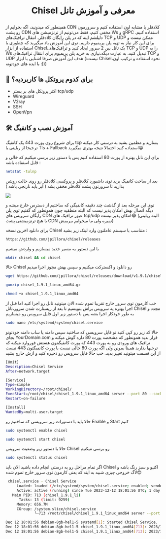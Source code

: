 
# <p align="center">Chisel معرفی و آموزش تانل</p>
  
همینطور که میدونید، اگه بخوایم از CDN کلادفلر یا مشابه اون استفاده کنیم و سرورمون رو پشت CDN مخفی کنیم، فقط می‌تونیم از ترنزمیشن های Ws و gRPC استفاده کنیم. دلیلشم اینه که در پلن رایگان کلادفلر، انتقال ترافیک‌های TCP و UDP ممکن نیست و برای این کار نیاز به تهیه پلن پریمیوم داریم. 
توی این آموزش یاد میگیرید که چطوری با استفاده از ابزار Chisel،یک تانل بین 2 سرور ایجاد کنید و ترافیک‌های TCP و UDP را به Ws تبدیل کنید. به عبارت دیگه،نیازی به خرید پلن پریمیوم برای انتقال ترافیک‌های TCP و UDP نیست:)
هدف این آموزش صرفا اشنایی با ابزار Chisel،نحوه استفاده و ترکیب اون با ایده های خودتونه :)))

## 🧐 برای کدوم پروتکل ها کاربردیه؟   
- اکثر پروتکل های بر بستر tcp/udp 
- Wireguard
- V2ray
- SSH 
- OpenVpn





## 🛠️ آموزش نصب و کانفیگ  
برای شروع روی پورت 443 یک کانفیگ tcp بسازید و مطمین بشید به درستی کار میکنه
 ترجیحا از ریلیتی یا Tls + Fallback استفاده کنید احتمالا نتیجه بهتری میگیرید😁


برای این تانل بهتره از پورت 80 استفاده کنیم
پس با دستور زیر برسی میکنیم که خالی و قابل استفاده باشه :
```bash
netstat -tulnp 
```


بعد از ساخت کانفیگ برید توی داشبورد کلادفلر و پروکسی کلادفلر رو روی حالت روشن بذارید تا سرورتون پشت کلادفلر مخفی بشه ( ابر باید نارنجی باشه )

   ![](https://preview.redd.it/0qgas702po671.png?width=1035&format=png&auto=webp&s=337e8c7fd09f3e459815cc21465bde7ad018515a)

توی این مرحله بعد از گذشت چند دقیقه کانفیگی که ساختیم از دسترس خارج میشه و دیگه اتصال بهش امکان پذیر نیست که البته منطقیه چون همونطور که گفتیم توی پلن رایگان سرویس های CDN عبور ترافیک های tcp/udp امکان پذیر نیست😂
(البته ریلیتی با هیچ ترنزمیشنی پشت CDN نمیره ولی ما میخوایم ببریمش)


برای دانلود اخرین نسخه Chisel متناسب با سیستم عاملتون وارد لینک زیر بشید :
```bash
https://github.com/jpillora/chisel/releases
```    


با این دستور یه مسیر جدید میسازیم و واردش میشیم 
```bash
mkdir chisel && cd chisel
```    
 حالا Chisel رو دانلود و اکسترکت میکنیم و سپس بهش مجوز اجرا میدیم 


```bash
wget https://github.com/jpillora/chisel/releases/download/v1.9.1/chisel_1.9.1_linux_amd64.gz
```    
     
```bash
gunzip chisel_1.9.1_linux_amd64.gz
```    

     
```bash
chmod +x chisel_1.9.1_linux_amd64
```    

خب کارمون توی سرور خارج تقریبا تموم شده الان میتونید تانل رو اجرا کنید اما قبل از اجرا بهتره یه سرویس براش بنویسیم تا بعد از ریستارت شدن سرور،تانل Chisel مجدد و به طور خودکار اجرا بشه 
پس با دستور زیر اول فایل سرویس رو میسازیم
```bash
sudo nano /etc/systemd/system/chisel.service
```    

حالا کد زیر رو کپی کنید تو فایل سرویسی که ساختید سپس دامنه یا ساب دامنه خودتونو بجای YourDomain.com قرار بدید
همونطور که مشخصه پورت 80 داره گوش میکنه و ترافیک های ورودی رو به پورت 443 که پورت کانفیگمون هستش فوروارد میکنه که ترجیها بذارید همینا بمونن ولی اگه پورت 80 خالی نیست یا پورت کانفیگتون 443 نیست از این قسمت میتونید تغییر بدید.
 خب حالا فایل سرویس رو ذخیره کنید و ازش خارج بشید

```bash
[Unit]
Description=Chisel Service
After=network.target

[Service]
Type=simple
WorkingDirectory=/root/chisel/
ExecStart=/root/chisel/chisel_1.9.1_linux_amd64 server --port 80 --socks5 443 --proxy http://YourDomain.com -v
Restart=on-failure

[Install]
WantedBy=multi-user.target

```    
حالا باید با دستورات زیر سرویسی که ساختیم رو Enable و Start کنیم 

```bash
sudo systemctl enable chisel
```    
```bash
sudo systemctl start chisel
```    
حالا با دستور زیر وضعیت سرویس Chisel رو برسی میکنیم

```bash
sudo systemctl status chisel
```    
اگر تمام مراحل رو به درستی انجام داده باشید الان باید Chisel اکتیو و سبز رنگ باشه و لاگ خروجی چیزی شبیه به اینه که یعنی کارمون توی سرور خارج تموم شده😍

```bash
 chisel.service - Chisel Service
     Loaded: loaded (/etc/systemd/system/chisel.service; enabled; vendor preset: enabled)
     Active: active (running) since Tue 2023-12-12 18:01:56 UTC; 1 day 13h ago
   Main PID: 713 (chisel_1.9.1_li)
      Tasks: 13 (limit: 9259)
     Memory: 656.7M
     CGroup: /system.slice/chisel.service
             └─713 /root/chisel/chisel_1.9.1_linux_amd64 server --port 80 --socks5 443 --proxy http://YourDomain.com -v

Dec 12 18:01:56 debian-8gb-hel1-5 systemd[1]: Started Chisel Service.
Dec 12 18:01:56 debian-8gb-hel1-5 chisel_1.9.1_linux_amd64[713]: 2023/12/12 18:01:56 server: Fingerprint ZQ9dw6O26Sg+EYDccGxUbS6cNsH/>
Dec 12 18:01:56 debian-8gb-hel1-5 chisel_1.9.1_linux_amd64[713]: 2023/12/12 18:01:56 server: Listening on http://0.0.0.0:80
```    
